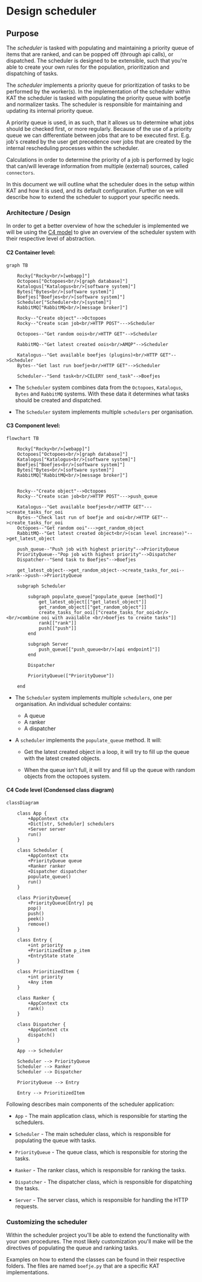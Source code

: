 # Design scheduler

## Purpose

The *scheduler* is tasked with populating and maintaining a priority queue of
items that are ranked, and can be popped off (through api calls), or dispatched.
The scheduler is designed to be extensible, such that you're able to create
your own rules for the population, prioritization and dispatching of tasks.

The *scheduler* implements a priority queue for prioritization of tasks to be
performed by the worker(s). In the implementation of the scheduler within KAT
the scheduler is tasked with populating the priority queue with boefje and
normalizer tasks. The scheduler is responsible for maintaining and updating
its internal priority queue.

A priority queue is used, in as such, that it allows us to determine what jobs
should be checked first, or more regularly. Because of the use of a priority
queue we can differentiate between jobs that are to be executed first. E.g.
job's created by the user get precedence over jobs that are created by the
internal rescheduling processes within the scheduler.

Calculations in order to determine the priority of a job is performed by logic
that can/will leverage information from multiple (external) sources, called
`connectors`.

In this document we will outline what the scheduler does in the setup within
KAT and how it is used, and its default configuration. Further on we will
describe how to extend the scheduler to support your specific needs.

### Architecture / Design

In order to get a better overview of how the scheduler is implemented we will
be using the [C4 model](https://c4model.com/) to give an overview of the
scheduler system with their respective level of abstraction.

#### C2 Container level:

```mermaid
graph TB
    
    Rocky["Rocky<br/>[webapp]"]
    Octopoes["Octopoes<br/>[graph database]"]
    Katalogus["Katalogus<br/>[software system]"]
    Bytes["Bytes<br/>[software system]"]
    Boefjes["Boefjes<br/>[software system]"]
    Scheduler["Scheduler<br/>[system]"]
    RabbitMQ["RabbitMQ<br/>[message broker]"]

    Rocky--"Create object"-->Octopoes
    Rocky--"Create scan job<br/>HTTP POST"--->Scheduler

    Octopoes--"Get random oois<br/>HTTP GET"-->Scheduler

    RabbitMQ--"Get latest created oois<br/>AMQP"-->Scheduler

    Katalogus--"Get available boefjes (plugins)<br/>HTTP GET"-->Scheduler
    Bytes--"Get last run boefje<br/>HTTP GET"-->Scheduler

    Scheduler--"Send task<br/>CELERY send_task"-->Boefjes
```

* The `Scheduler` system combines data from the `Octopoes`, `Katalogus`, `Bytes` and
  `RabbitMQ` systems. With these data it determines what tasks should be
  created and dispatched.

* The `Scheduler` system implements multiple `schedulers` per organisation.

#### C3 Component level:

```mermaid
flowchart TB
    
    Rocky["Rocky<br/>[webapp]"]
    Octopoes["Octopoes<br/>[graph database]"]
    Katalogus["Katalogus<br/>[software system]"]
    Boefjes["Boefjes<br/>[software system]"]
    Bytes["Bytes<br/>[software system]"]
    RabbitMQ["RabbitMQ<br/>[message broker]"]


    Rocky--"Create object"-->Octopoes
    Rocky--"Create scan job<br/>HTTP POST"--->push_queue
    
    Katalogus--"Get available boefjes<br/>HTTP GET"--->create_tasks_for_ooi
    Bytes--"Check last run of boefje and ooi<br/>HTTP GET"-->create_tasks_for_ooi
    Octopoes--"Get random ooi"--->get_random_object
    RabbitMQ--"Get latest created object<br/>(scan level increase)"-->get_latest_object

    push_queue--"Push job with highest priority"-->PriorityQueue
    PriorityQueue--"Pop job with highest priority"-->Dispatcher
    Dispatcher--"Send task to Boefjes"-->Boefjes

    get_latest_object-->get_random_object-->create_tasks_for_ooi-->rank-->push-->PriorityQueue

    subgraph Scheduler

        subgraph populate_queue["populate_queue [method]"]
            get_latest_object[["get_latest_object"]]
            get_random_object[["get_random_object"]]
            create_tasks_for_ooi[["create_tasks_for_ooi<br/><br/>combine ooi with available <br/>boefjes to create tasks"]]
            rank[["rank"]]
            push[["push"]]
        end

        subgraph Server
            push_queue[["push_queue<br/>[api endpoint]"]]
        end

        Dispatcher

        PriorityQueue(["PriorityQueue"])

    end

```

* The `Scheduler` system implements multiple `schedulers`, one per
  organisation. An individual scheduler contains:

  - A queue
  - A ranker
  - A dispatcher

* A `scheduler` implements the `populate_queue` method. It will:

  - Get the latest created object in a loop, it will try to fill up the queue
    with the latest created objects.

  - When the queue isn't full, it will try and fill up the queue with random
    objects from the octopoes system.

#### C4 Code level (Condensed class diagram)

```mermaid
classDiagram

    class App {
        +AppContext ctx
        +Dict[str, Scheduler] schedulers
        +Server server
        run()
    }

    class Scheduler {
        +AppContext ctx
        +PriorityQueue queue
        +Ranker ranker
        +Dispatcher dispatcher
        populate_queue()
        run()
    }

    class PriorityQueue{
        +PriorityQueue[Entry] pq
        pop()
        push()
        peek()
        remove()
    }

    class Entry {
        +int priority
        +PrioritizedItem p_item
        +EntryState state
    }

    class PrioritizedItem {
        +int priority
        +Any item
    }

    class Ranker {
        +AppContext ctx
        rank()
    }

    class Dispatcher {
        +AppContext ctx
        dispatch()
    }

    App --> Scheduler

    Scheduler --> PriorityQueue
    Scheduler --> Ranker
    Scheduler --> Dispatcher

    PriorityQueue --> Entry

    Entry --> PrioritizedItem
```

Following describes main components of the scheduler application:

* `App` - The main application class, which is responsible for starting the
  schedulers.

* `Scheduler` - The main scheduler class, which is responsible for populating
  the queue with tasks.

* `PriorityQueue` - The queue class, which is responsible for storing the
  tasks.

* `Ranker` - The ranker class, which is responsible for ranking the tasks.

* `Dispatcher` - The dispatcher class, which is responsible for dispatching
  the tasks.

* `Server` - The server class, which is responsible for handling the HTTP
  requests.

### Customizing the scheduler

Within the scheduler project you'll be able to extend the functionality with
your own procedures. The most likely customization you'll make will be
the directives of populating the queue and ranking tasks. 

Examples on how to extend the classes can be found in their respective folders.
The files are named `boefje.py` that are a specific KAT implementations.
